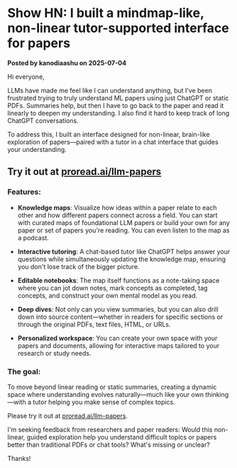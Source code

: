 # Show HN: I built a mindmap-like, non-linear tutor-supported interface for papers

**Posted by kanodiaashu on 2025-07-04**

Hi everyone,

LLMs have made me feel like I can understand anything, but I’ve been frustrated trying to truly understand ML papers using just ChatGPT or static PDFs. Summaries help, but then I have to go back to the paper and read it linearly to deepen my understanding. I also find it hard to keep track of long ChatGPT conversations.

To address this, I built an interface designed for non-linear, brain-like exploration of papers—paired with a tutor in a chat interface that guides your understanding.

## Try it out at [proread.ai/llm-papers](https://proread.ai/llm-papers)

### Features:

- **Knowledge maps**: Visualize how ideas within a paper relate to each other and how different papers connect across a field. You can start with curated maps of foundational LLM papers or build your own for any paper or set of papers you're reading. You can even listen to the map as a podcast.

- **Interactive tutoring**: A chat-based tutor like ChatGPT helps answer your questions while simultaneously updating the knowledge map, ensuring you don't lose track of the bigger picture.

- **Editable notebooks**: The map itself functions as a note-taking space where you can jot down notes, mark concepts as completed, tag concepts, and construct your own mental model as you read.

- **Deep dives**: Not only can you view summaries, but you can also drill down into source content—whether in readers for specific sections or through the original PDFs, text files, HTML, or URLs.

- **Personalized workspace**: You can create your own space with your papers and documents, allowing for interactive maps tailored to your research or study needs.

### The goal:

To move beyond linear reading or static summaries, creating a dynamic space where understanding evolves naturally—much like your own thinking—with a tutor helping you make sense of complex topics.

Please try it out at [proread.ai/llm-papers](https://proread.ai/llm-papers).

I'm seeking feedback from researchers and paper readers: Would this non-linear, guided exploration help you understand difficult topics or papers better than traditional PDFs or chat tools? What's missing or unclear?

Thanks!